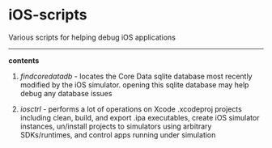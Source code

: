 # iOS-scripts
Various scripts for helping debug iOS applications

-------------------------------------------------------

**contents**

1. *findcoredatadb* - locates the Core Data sqlite database most recently modified by the iOS simulator. opening this sqlite database may help debug any database issues

2. *iosctrl* - performs a lot of operations on Xcode .xcodeproj projects including clean, build, and export .ipa executables, create iOS simulator instances, un/install projects to simulators using arbitrary SDKs/runtimes, and control apps running under simulation
